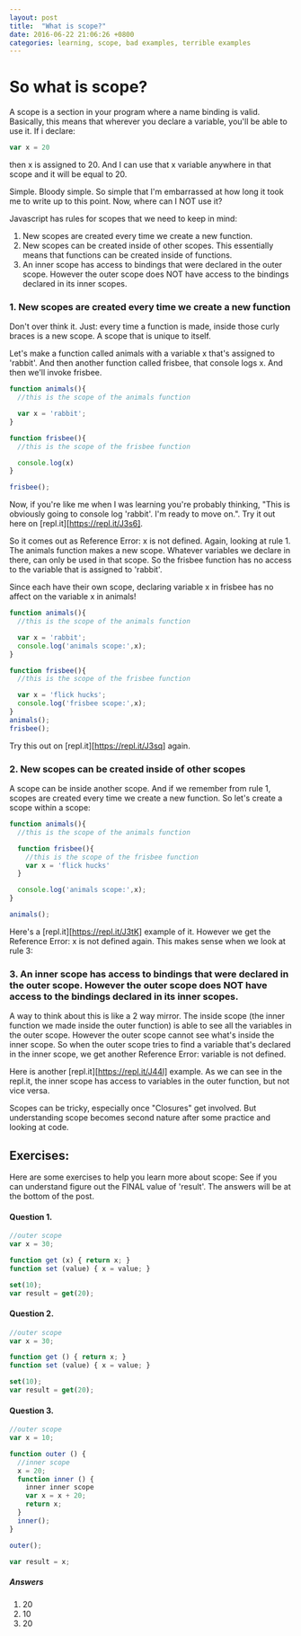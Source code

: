 ```yaml
---
layout: post
title:  "What is scope?"
date: 2016-06-22 21:06:26 +0800
categories: learning, scope, bad examples, terrible examples
---
```

# So what is scope?

A scope is a section in your program where a name binding is valid. Basically, this means that wherever you declare a variable, you'll be able to use it. If i declare:
```javascript
var x = 20
```
then x is assigned to 20. And I can use that x variable anywhere in that scope and it will be equal to 20.

Simple. Bloody simple. So simple that I'm embarrassed at how long it took me to write up to this point. Now, where can I NOT use it?

Javascript has rules for scopes that we need to keep in mind:
  1. New scopes are created every time we create a new function.
  2. New scopes can be created inside of other scopes. This essentially means that functions can be created inside of functions.
  3. An inner scope has access to bindings that were declared in the outer scope. However the outer scope does NOT have access to the bindings declared in its inner scopes.

### 1. New scopes are created every time we create a new function

Don't over think it. Just: every time a function is made, inside those curly braces is a new scope. A scope that is unique to itself.

Let's make a function called animals with a variable x that's assigned to 'rabbit'. And then another function called frisbee, that console logs x. And then we'll invoke frisbee.

```javascript
function animals(){
  //this is the scope of the animals function

  var x = 'rabbit';
}

function frisbee(){
  //this is the scope of the frisbee function

  console.log(x)
}

frisbee();
```
Now, if you're like me when I was learning you're probably thinking, "This is obviously going to console log 'rabbit'. I'm ready to move on.". Try it out here on [repl.it][https://repl.it/J3s6].

So it comes out as <span class="red">Reference Error: x is not defined</span>. Again, looking at rule 1. The animals function makes a new scope. Whatever variables we declare in there, can only be used in that scope. So the frisbee function has no access to the variable that is assigned to 'rabbit'.

Since each have their own scope, declaring variable x in frisbee has no affect on the variable x in animals!

```javascript
function animals(){
  //this is the scope of the animals function

  var x = 'rabbit';
  console.log('animals scope:',x);
}

function frisbee(){
  //this is the scope of the frisbee function

  var x = 'flick hucks';
  console.log('frisbee scope:',x);
}
animals();
frisbee();
```
Try this out on [repl.it][https://repl.it/J3sq] again.

### 2. New scopes can be created inside of other scopes

A scope can be inside another scope. And if we remember from rule 1, scopes are created every time we create a new function. So let's create a scope within a scope:

```javascript
function animals(){
  //this is the scope of the animals function

  function frisbee(){
    //this is the scope of the frisbee function
    var x = 'flick hucks'
  }

  console.log('animals scope:',x);
}

animals();
```

Here's a [repl.it][https://repl.it/J3tK] example of it.  However we get the <span class="red">Reference Error: x is not defined</span> again. This makes sense when we look at rule 3:

### 3. An inner scope has access to bindings that were declared in the outer scope. However the outer scope does NOT have access to the bindings declared in its inner scopes.

A way to think about this is like a 2 way mirror. The inside scope (the inner function we made inside the outer function) is able to see all the variables in the outer scope. However the outer scope cannot see what's inside the inner scope. So when the outer scope tries to find a variable that's declared in the inner scope, we get another <span class="red">Reference Error: variable is not defined</span>.

Here is another [repl.it][https://repl.it/J44l] example. As we can see in the repl.it, the inner scope has access to variables in the outer function, but not vice versa.



Scopes can be tricky, especially once "Closures" get involved. But understanding scope becomes second nature after some practice and looking at code.

## Exercises:

Here are some exercises to help you learn more about scope: See if you can understand figure out the FINAL value of 'result'. The answers will be at the bottom of the post.

#### Question 1.
```javascript
//outer scope
var x = 30;

function get (x) { return x; }
function set (value) { x = value; }

set(10);
var result = get(20);

```

#### Question 2.

```javascript
//outer scope
var x = 30;

function get () { return x; }
function set (value) { x = value; }

set(10);
var result = get(20);
```

#### Question 3.
```javascript
//outer scope
var x = 10;

function outer () {
  //inner scope
  x = 20;
  function inner () {
    inner inner scope
    var x = x + 20;
    return x;
  }
  inner();
}

outer();

var result = x;
```

##### Answers
1. 20
2. 10
3. 20
